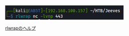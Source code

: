 ![4cab77b9c0d1dd2ce97b0d18b11dafd1.png](../_resources/4cab77b9c0d1dd2ce97b0d18b11dafd1.png)

[rlwrapのヘルプ](https://linux.die.net/man/1/rlwrap)  
